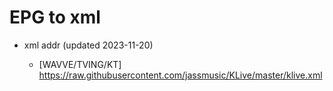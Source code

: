 # EPG to xml

* xml addr (updated 2023-11-20)

  - [WAVVE/TVING/KT]
    https://raw.githubusercontent.com/jassmusic/KLive/master/klive.xml


